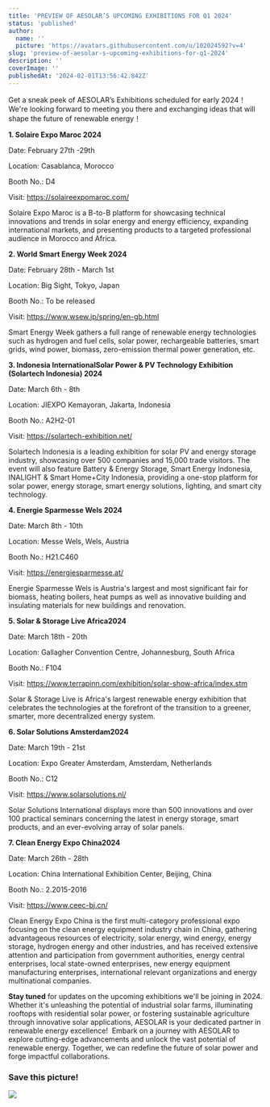 ```yaml
---
title: 'PREVIEW OF AESOLAR’S UPCOMING EXHIBITIONS FOR Q1 2024'
status: 'published'
author:
  name: ''
  picture: 'https://avatars.githubusercontent.com/u/102024592?v=4'
slug: 'preview-of-aesolar-s-upcoming-exhibitions-for-q1-2024'
description: ''
coverImage: ''
publishedAt: '2024-02-01T13:56:42.842Z'
---
```


Get a sneak peek of AESOLAR’s Exhibitions scheduled for early 2024！ We're looking forward to meeting you there and exchanging ideas that will shape the future of renewable energy！

**1. Solaire Expo Maroc 2024**

Date: February 27th -29th

Location: Casablanca, Morocco

Booth No.: D4

Visit: https://solaireexpomaroc.com/

Solaire Expo Maroc is a B-to-B platform for showcasing technical innovations and trends in solar energy and energy efficiency, expanding international markets, and presenting products to a targeted professional audience in Morocco and Africa.

**2. World Smart Energy Week 2024**

Date: February 28th - March 1st

Location: Big Sight, Tokyo, Japan

Booth No.: To be released

Visit: https://www.wsew.jp/spring/en-gb.html

Smart Energy Week gathers a full range of renewable energy technologies such as hydrogen and fuel cells, solar power, rechargeable batteries, smart grids, wind power, biomass, zero-emission thermal power generation, etc.

**3. Indonesia InternationalSolar Power & PV Technology Exhibition (Solartech Indonesia) 2024**

Date: March 6th - 8th

Location: JIEXPO Kemayoran, Jakarta, Indonesia

Booth No.: A2H2-01

Visit: https://solartech-exhibition.net/

Solartech Indonesia is a leading exhibition for solar PV and energy storage industry, showcasing over 500 companies and 15,000 trade visitors. The event will also feature Battery & Energy Storage, Smart Energy Indonesia, INALIGHT & Smart Home+City Indonesia, providing a one-stop platform for solar power, energy storage, smart energy solutions, lighting, and smart city technology.

**4. Energie Sparmesse Wels 2024**

Date: March 8th - 10th

Location: Messe Wels, Wels, Austria

Booth No.: H21.C460

Visit: https://energiesparmesse.at/

Energie Sparmesse Wels is Austria's largest and most significant fair for biomass, heating boilers, heat pumps as well as innovative building and insulating materials for new buildings and renovation.

**5. Solar & Storage Live Africa2024**

Date: March 18th - 20th

Location: Gallagher Convention Centre, Johannesburg, South Africa

Booth No.: F104

Visit: https://www.terrapinn.com/exhibition/solar-show-africa/index.stm

Solar & Storage Live is Africa's largest renewable energy exhibition that celebrates the technologies at the forefront of the transition to a greener, smarter, more decentralized energy system.

**6. Solar Solutions Amsterdam2024**

Date: March 19th - 21st

Location: Expo Greater Amsterdam, Amsterdam, Netherlands

Booth No.: C12

Visit: https://www.solarsolutions.nl/

Solar Solutions International displays more than 500 innovations and over 100 practical seminars concerning the latest in energy storage, smart products, and an ever-evolving array of solar panels.

**7. Clean Energy Expo China2024**

Date: March 26th - 28th

Location: China International Exhibition Center, Beijing, China

Booth No.: 2.2015-2016

Visit: <https://www.ceec-bj.cn/>

Clean Energy Expo China is the first multi-category professional expo focusing on the clean energy equipment industry chain in China, gathering advantageous resources of electricity, solar energy, wind energy, energy storage, hydrogen energy and other industries, and has received extensive attention and participation from government authorities, energy central enterprises, local state-owned enterprises, new energy equipment manufacturing enterprises, international relevant organizations and energy multinational companies.

**Stay tuned** for updates on the upcoming exhibitions we'll be joining in 2024. Whether it's unleashing the potential of industrial solar farms, illuminating rooftops with residential solar power, or fostering sustainable agriculture through innovative solar applications, AESOLAR is your dedicated partner in renewable energy excellence!  Embark on a journey with AESOLAR to explore cutting-edge advancements and unlock the vast potential of renewable energy. Together, we can redefine the future of solar power and forge impactful collaborations.

### **Save this picture!**

![](/images/2024q1-preview-of-expo-U1MD.jpg)